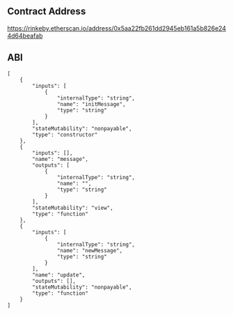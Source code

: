 ## Contract Address
https://rinkeby.etherscan.io/address/0x5aa22fb261dd2945eb161a5b826e244d64beafab

## ABI
```
[
	{
		"inputs": [
			{
				"internalType": "string",
				"name": "initMessage",
				"type": "string"
			}
		],
		"stateMutability": "nonpayable",
		"type": "constructor"
	},
	{
		"inputs": [],
		"name": "message",
		"outputs": [
			{
				"internalType": "string",
				"name": "",
				"type": "string"
			}
		],
		"stateMutability": "view",
		"type": "function"
	},
	{
		"inputs": [
			{
				"internalType": "string",
				"name": "newMessage",
				"type": "string"
			}
		],
		"name": "update",
		"outputs": [],
		"stateMutability": "nonpayable",
		"type": "function"
	}
]
```
